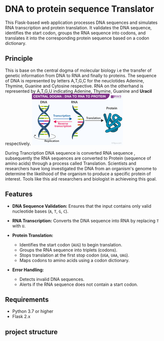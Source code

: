 # DNA to protein sequence Translator

This Flask-based web application processes DNA sequences and simulates RNA transcription and protein translation. 
It validates the DNA sequence, identifies the start codon, groups the RNA sequence into codons, and translates it into the corresponding protein sequence based on a codon dictionary. 


## Principle
This is base on the central dogma of molecular biology i.e the transfer of genetic information from DNA to RNA and finally to proteins. The sequence of DNA is represented by letters A,T,G,C for the neuclotides Adenine, Thymine, Guanine and Cytosine respective. RNA on the otherhand is represented by A,T,G,U indicating Adenine, Thymine, Guanine and **Uracil** respectively. 
![central dogma](https://github.com/mik3lson/DNA-Translator/blob/main/static/central%20dogma.png)

During Trancription DNA sequence is converted RNA sequence , subsequently the RNA sequences are converted to Protein (sequence of amino acids) through a process called Translation. Scientists and researchers have long investigated the DNA from an organism's genome to determine the likelihood of the organism to produce a specific protein of interest. Tools like this aid researchers and biologist in achieveing this goal.


## Features

- **DNA Sequence Validation:** Ensures that the input contains only valid nucleotide bases (`A`, `T`, `G`, `C`).
- **RNA Transcription:** Converts the DNA sequence into RNA by replacing `T` with `U`.
- **Protein Translation:**  
  - Identifies the start codon (`AUG`) to begin translation.
  - Groups the RNA sequence into triplets (codons).
  - Stops translation at the first stop codon (`UGA`, `UAA`, `UAG`).
  - Maps codons to amino acids using a codon dictionary.

- **Error Handling:**  
  - Detects invalid DNA sequences.
  - Alerts if the RNA sequence does not contain a start codon.

## Requirements

- Python 3.7 or higher  
- Flask 2.x  

## project structure
